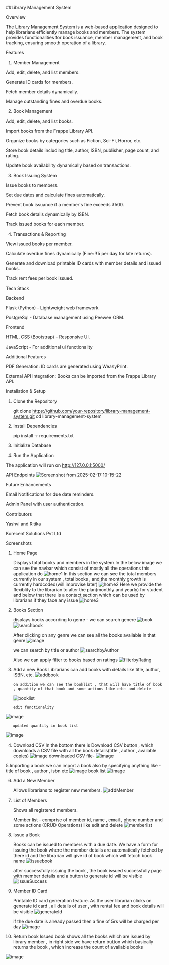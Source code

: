 ##Library Management System

Overview

The Library Management System is a web-based application designed to help librarians efficiently manage books and members. The system provides functionalities for book issuance, member management, and book tracking, ensuring smooth operation of a library.

Features

1. Member Management

Add, edit, delete, and list members.

Generate ID cards for members.

Fetch member details dynamically.

Manage outstanding fines and overdue books.

2. Book Management

Add, edit, delete, and list books.

Import books from the Frappe Library API.

Organize books by categories such as Fiction, Sci-Fi, Horror, etc.

Store book details including title, author, ISBN, publisher, page count, and rating.

Update book availability dynamically based on transactions.

3. Book Issuing System

Issue books to members.

Set due dates and calculate fines automatically.

Prevent book issuance if a member's fine exceeds ₹500.

Fetch book details dynamically by ISBN.

Track issued books for each member.

4. Transactions & Reporting

View issued books per member.

Calculate overdue fines dynamically (Fine: ₹5 per day for late returns).

Generate and download printable ID cards with member details and issued books.

Track rent fees per book issued.

Tech Stack

Backend

Flask (Python) - Lightweight web framework.

PostgreSql - Database management using Peewee ORM.

Frontend

HTML, CSS (Bootstrap) - Responsive UI.

JavaScript  - For additional ui functionality

Additional Features

PDF Generation: ID cards are generated using WeasyPrint.

External API Integration: Books can be imported from the Frappe Library API.

Installation & Setup

1. Clone the Repository

    git clone https://github.com/your-repository/library-management-system.git
    cd library-management-system

2. Install Dependencies

    pip install -r requirements.txt

3. Initialize Database

4. Run the Application

The application will run on http://127.0.0.1:5000/

API Endpoints
![Screenshot from 2025-02-17 10-15-22](https://github.com/user-attachments/assets/66aaf1af-787f-445b-8784-26af496d03ed)


Future Enhancements

Email Notifications for due date reminders.

Admin Panel with user authentication.

Contributors

Yashvi and Ritika

Korecent Solutions Pvt Ltd

Screenshots
1. Home Page

    Displays total books and members in the system.In the below image we can see the navbar which consist of mostly all the operations this application do
    ![home1](https://github.com/user-attachments/assets/d500a585-afdc-44ac-b477-ea7ff6498fa9)
   In this section we can see the total members currently in our system , total books , and the monthly growth is currently hardcoded(will improvise later)
    ![home2](https://github.com/user-attachments/assets/85176765-970f-44e0-8959-757f9b29b5bc)
   Here we provide the flexiblity to the librarian to alter the plan(monthly and yearly) for student
   and below that there is a contact section which can be used by librarians if they face any issue
    ![home3](https://github.com/user-attachments/assets/fcdf87de-a4dc-40e8-b5f8-5d5531684e6b)

3. Books Section

    displays books according to genre - we can search genere
   ![book](https://github.com/user-attachments/assets/41b1e6d2-b384-4003-ae8a-694eb6a9edf3)
   ![searchbook](https://github.com/user-attachments/assets/e00536fa-6116-4059-b5e3-5f03762c8f33)
   
   After clicking on any genre we can see all the books available in that genre
   ![image](https://github.com/user-attachments/assets/edfc98d6-c2ef-4c52-9384-42a927f10070)
   
   we can search by title or author
   ![searchbyAuthor](https://github.com/user-attachments/assets/5554bbf7-702b-42f6-acc3-1ee1b6411511)
   
   Also we can apply filter to books based on ratings
   ![filterbyRating](https://github.com/user-attachments/assets/4f411655-090a-43cd-92e5-d1a3188e106b)


4. Add a new Book
       Librarians can add books with details like title, author, ISBN, etc.
       ![addbook](https://github.com/user-attachments/assets/caac34e1-0040-4250-8eb4-1b58328c49ff)

       
       on addition we can see the booklist , that will have title of book , quantity of that book and some actions like edit and delete
      ![booklist](https://github.com/user-attachments/assets/6c9c32bc-3fbb-4800-98e9-969a6a12a713)


       edit functionality
  ![image](https://github.com/user-attachments/assets/72491e2c-6293-44ac-b530-39e58784f241)

       updated quantity in book list
   ![image](https://github.com/user-attachments/assets/d41755c3-c038-458a-a174-b6dd251bd43d)


4. Download CSV
    In the bottom there is Download CSV button , which downloads a CSV file with all the book details(title , author , available copies)
    ![image](https://github.com/user-attachments/assets/c442624f-91e7-4513-8cd3-48fafd79c83f)
    downloaded CSV file-
    ![image](https://github.com/user-attachments/assets/b066c970-9af9-43f6-b198-08accac585af)
 

5.Importing a book
    we can import a book also by specifying anything like - title of book , author , isbn etc
    ![image](https://github.com/user-attachments/assets/7bd00302-9350-4839-800b-9b16f5e0b463)
    book list
    ![image](https://github.com/user-attachments/assets/8a45050e-bb42-48e9-abe1-8be2bbe1b5ba)
 
6. Add a New Member

    Allows librarians to register new members.
    ![addMember](https://github.com/user-attachments/assets/a46d0821-d9e2-4d57-8f32-b103c5764116)

      

7. List of Members

   Shows all registered members.
    
   Member list - comprise of member id, name , email , phone number and some actions (CRUD Operations) like edit and delete
   ![memberlist](https://github.com/user-attachments/assets/bcbe7725-ff1e-4133-81a9-043f1e8fde83)



8. Issue a Book

    Books can be issued to members with a due date.
    We have a form for issuing the book where the member details are automatically fetched by there id
    and the librarian will give id of book which will fetcch book name
   ![issuebook](https://github.com/user-attachments/assets/b3ccd4b3-bcb8-40fd-a03b-e3d95d358796)

   after successfully issuing the book , the book issued successfully page with member details and a button to generate id will be visible
   ![issueSuccess](https://github.com/user-attachments/assets/a4ad1ffb-374e-4a78-99a7-ca6848867579)


9. Member ID Card

    Printable ID card generation feature.
   As the user librarian clicks on generate id card , all details of user , with rental fee and book details will be visible
   ![generateId](https://github.com/user-attachments/assets/abd62129-51a8-4694-8f7d-60db265b507c)

   if the due date is already passed then a fine of 5rs will be charged per day
   ![image](https://github.com/user-attachments/assets/41ff795d-29ba-4ced-b942-7103afbe13fc)

10. Return book
    Issued book shows all the books which are issued by library member , in right side we have return button which basically returns the book , which increase the       count of available books

   ![image](https://github.com/user-attachments/assets/aa674710-8d30-42ca-ae74-38fdc756ef6a)



